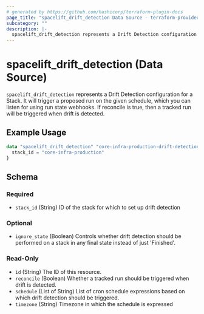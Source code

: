 ```yaml
---
# generated by https://github.com/hashicorp/terraform-plugin-docs
page_title: "spacelift_drift_detection Data Source - terraform-provider-spacelift"
subcategory: ""
description: |-
  spacelift_drift_detection represents a Drift Detection configuration for a Stack. It will trigger a proposed run on the given schedule, which you can listen for using run state webhooks. If reconcile is true, then a tracked run will be triggered when drift is detected.
---
```


# spacelift_drift_detection (Data Source)

`spacelift_drift_detection` represents a Drift Detection configuration for a Stack. It will trigger a proposed run on the given schedule, which you can listen for using run state webhooks. If reconcile is true, then a tracked run will be triggered when drift is detected.

## Example Usage

```terraform
data "spacelift_drift_detection" "core-infra-production-drift-detection" {
  stack_id = "core-infra-production"
}
```

<!-- schema generated by tfplugindocs -->
## Schema

### Required

- `stack_id` (String) ID of the stack for which to set up drift detection

### Optional

- `ignore_state` (Boolean) Controls whether drift detection should be performed on a stack in any final state instead of just 'Finished'.

### Read-Only

- `id` (String) The ID of this resource.
- `reconcile` (Boolean) Whether a tracked run should be triggered when drift is detected.
- `schedule` (List of String) List of cron schedule expressions based on which drift detection should be triggered.
- `timezone` (String) Timezone in which the schedule is expressed


